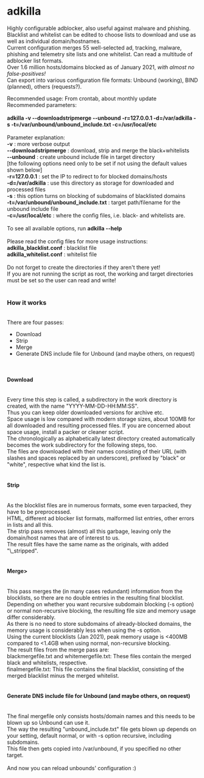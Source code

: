 # adkilla
Highly configurable adblocker, also useful against malware and phishing.<br>
Blacklist and whitelist can be edited to choose lists to download and use as well as individual domain/hostnames.<br>
Current configuration merges 55 well-selected ad, tracking, malware, phishing and telemetry site lists and one whitelist.
Can read a multitude of adblocker list formats.<br>
Over 1.6 million hosts/domains blocked as of January 2021, <i>with almost no false-positives!</i><br>
Can export into various configuration file formats: Unbound (working), BIND (planned), others (requests?).<br>

Recommended usage: From crontab, about monthly update<br>
Recommended parameters:<br>
<br>
<b>adkilla -v --downloadstripmerge --unbound -r=127.0.0.1 -d=/var/adkilla -s -t=/var/unbound/unbound_include.txt -c=/usr/local/etc</b><br>
<br>
Parameter explanation:<br>
<b>-v</b> : more verbose output<br>
<b>--downloadstripmerge</b> : download, strip and merge the black+whitelists<br>
<b>--unbound</b> : create unbound include file in target directory<br>
[the following options need only to be set if not using the default values shown below]<br>
<b>-r=127.0.0.1</b> : set the IP to redirect to for blocked domains/hosts<br>
<b>-d=/var/adkilla</b> : use this directory as storage for downloaded and processed files<br>
<b>-s</b> : this option turns on blocking of subdomains of blacklisted domains<br>
<b>-t=/var/unbound/unbound_include.txt</b> : target path/filename for the unbound include file<br>
<b>-c=/usr/local/etc</b> : where the config files, i.e. black- and whitelists are.<br>
<br>
To see all available options, run <b>adkilla --help</b><br>
<br>
Please read the config files for more usage instructions:<br>
<b>adkilla_blacklist.conf</b> : blacklist file<br>
<b>adkilla_whitelist.conf</b> : whitelist file<br>
<br>
Do not forget to create the directories if they aren't there yet!<br>
If you are not running the script as root, the working and target directories must be set so the user can read and write!<br>
<br>
<h3>How it works</h3><br>
There are four passes:<br>
<ul>
<li>Download</li>
<li>Strip</li>
<li>Merge</li>
<li>Generate DNS include file for Unbound (and maybe others, on request)</li>
</ul><br>
<h4>Download</h4><br>
Every time this step is called, a subdirectory in the work directory is created, with the name "YYYY-MM-DD-HH:MM:SS".<br>
Thus you can keep older downloaded versions for archive etc.<br>
Space usage is low compared with modern storage sizes, about 100MB for all downloaded and resulting processed files. If you are concerned about space usage, install a packer or cleaner script.<br>
The chronologically as alphabetically latest directory created automatically becomes the work subdirectory for the following steps, too.<br>
The files are downloaded with their names consisting of their URL (with slashes and spaces replaced by an underscore), prefixed by "black" or "white", respective what kind the list is.<br>
<br>
<h4>Strip</h4><br>
As the blocklist files are in numerous formats, some even tarpacked, they have to be preprocessed.<br>
HTML, different ad blocker list formats, malformed list entries, other errors in lists and all this.<br>
The strip pass removes (almost) all this garbage, leaving only the domain/host names that are of interest to us.<br>
The result files have the same name as the originals, with added "\_stripped".<br>
<br>
<h4>Merge></h4><br>
This pass merges the (in many cases redundant) information from the blocklists, so there are no double entries in the resulting final blocklist.<br>
Depending on whether you want recursive subdomain blocking (-s option) or normal non-recursive blocking, the resulting file size and memory usage differ considerably.<br>
As there is no need to store subdomains of already-blocked domains, the memory usage is considerably less when using the -s option.<br>
Using the current blocklists (Jan 2021), peak memory usage is <400MB compared to <1.4GB when using normal, non-recursive blocking.<br>
The result files from the merge pass are:<br>
blackmergefile.txt and whitemergefile.txt: These files contain the merged black and whitelists, respective.<br>
finalmergefile.txt: This file contains the final blacklist, consisting of the merged blacklist minus the merged whitelist.<br>
<br>
<h4>Generate DNS include file for Unbound (and maybe others, on request)</h4><br>
The final mergefile only consists hosts/domain names and this needs to be blown up so Unbound can use it.<br>
The way the resulting "unbound_include.txt" file gets blown up depends on your setting, default normal, or with -s option recursive, including subdomains.<br>
This file then gets copied into /var/unbound, if you specified no other target.<br>
<br>
And now you can reload unbounds' configuration :)<br>








